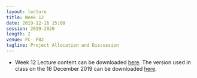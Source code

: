 ```yaml
---
layout: lecture
title: Week 12
date: 2019-12-16 15:00
session: 2019-2020
length: 2
venue: FC- F02
tagline: Project Allocation and Discussion 
---
```


* Week 12 Lecture content can be downloaded [here](http://opendsi.cc/bioinformatics/assets/Lecture_wk12.pdf).
The version used in class on the 16 December 2019 can be downloaded [here](http://opendsi.cc/bioinformatics/assets/Lecture_wk12_Ext.pdf).
